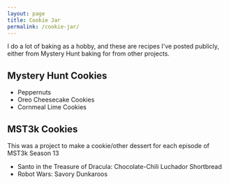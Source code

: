 ```yaml
---
layout: page
title: Cookie Jar
permalink: /cookie-jar/
---
```


I do a lot of baking as a hobby, and these are recipes I've posted publicly, either from Mystery Hunt baking for from other projects.

## Mystery Hunt Cookies

- Peppernuts
- Oreo Cheesecake Cookies
- Cornmeal Lime Cookies

## MST3k Cookies
This was a project to make a cookie/other dessert for each episode of MST3k Season 13

- Santo in the Treasure of Dracula: Chocolate-Chili Luchador Shortbread
- Robot Wars: Savory Dunkaroos